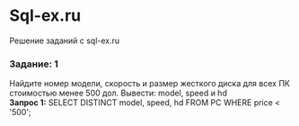 # Sql-ex.ru
Решение заданий с sql-ex.ru
<h3>Задание: 1</h3>
Найдите номер модели, скорость и размер жесткого диска для всех ПК стоимостью менее 500 дол. Вывести: model, speed и hd<br>
<b>Запрос 1:</b>
SELECT DISTINCT model, speed, hd FROM PC WHERE price < '500';
